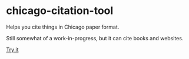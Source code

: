 # chicago-citation-tool
Helps you cite things in Chicago paper format.

Still somewhat of a work-in-progress, but it can cite books and websites.

[Try it](https://thatoddmailbox.github.io/chicago-citation-tool)
